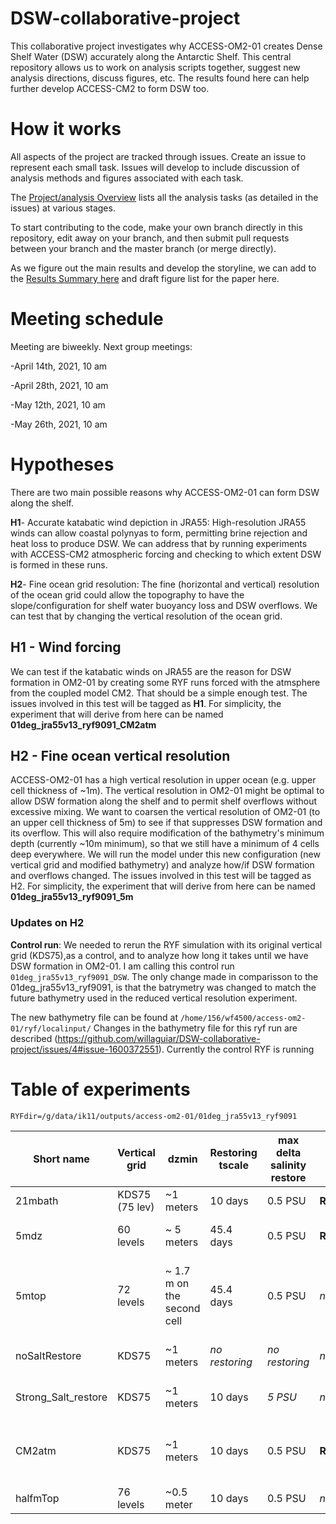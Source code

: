 # DSW-collaborative-project

This collaborative project investigates why ACCESS-OM2-01 creates Dense Shelf Water (DSW) accurately along the Antarctic Shelf. This central repository allows us to work on analysis scripts together, suggest new analysis directions, discuss figures, etc. The results found here can help further develop ACCESS-CM2 to form DSW too.


# How it works

All aspects of the project are tracked through issues. Create an issue to represent each small task. Issues will develop to include discussion of analysis methods and figures associated with each task.

The [Project/analysis Overview](https://github.com/users/willaguiar/projects/3) lists all the analysis tasks (as detailed in the issues) at various stages.

To start contributing to the code, make your own branch directly in this repository, edit away on your branch, and then submit pull requests between your branch and the master branch (or merge directly).

As we figure out the main results and develop the storyline, we can add to the [Results Summary here](https://github.com/willaguiar/DSW-collaborative-project/blob/main/Results_summary) and draft figure list for the paper here.

# Meeting schedule

Meeting are biweekly. Next group meetings:

-April 14th, 2021, 10 am
    
-April 28th, 2021, 10 am

-May 12th, 2021, 10 am

-May 26th, 2021, 10 am

# Hypotheses

There are two main possible reasons why ACCESS-OM2-01 can form DSW along the shelf.

**H1**-  Accurate katabatic wind depiction in JRA55: High-resolution JRA55 winds can allow coastal polynyas to form,  permitting brine rejection and heat loss to produce DSW. We can address that by running experiments with ACCESS-CM2 atmospheric forcing and checking to which extent DSW is formed in these runs. 

**H2**- Fine ocean grid resolution: The fine (horizontal and vertical) resolution of the ocean grid could allow the topography to have the  slope/configuration for shelf water buoyancy loss and DSW overflows. We can test that by changing the vertical resolution of the ocean grid.
    
## H1 - Wind forcing
We can test if the katabatic winds on JRA55 are the reason for DSW formation in OM2-01 by creating some RYF runs forced with the atmsphere from the coupled model CM2. That should be a simple enough test. The issues involved in this test will be tagged as **H1**. For simplicity, the experiment that will derive from here can be named **01deg_jra55v13_ryf9091_CM2atm**

## H2 -  Fine ocean vertical resolution
ACCESS-OM2-01 has a high vertical resolution in upper ocean (e.g. upper cell thickness of ~1m). The vertical resolution in OM2-01 might be optimal to allow DSW formation along the shelf and to permit shelf overflows without excessive mixing. We want to coarsen the vertical resolution of OM2-01 (to an upper cell thickness of 5m) to see if that suppresses DSW formation and its overflow. This will also require modification of the bathymetry's minimum depth (currently ~10m minimum), so that we still have a minimum of 4 cells deep everywhere.
We will run the model under this new configuration (new vertical grid and modified bathymetry) and analyze how/if DSW formation and overflows changed. The issues involved in this test will be tagged as H2. For simplicity, the experiment that will derive from here can be named **01deg_jra55v13_ryf9091_5m**

### Updates on H2
**Control run**: We needed to rerun the RYF simulation with its original vertical grid (KDS75),as a control, and to analyze how long it takes until we have DSW formation in OM2-01. I am calling this control run `01deg_jra55v13_ryf9091_DSW`.  The only change made in comparisson to the 01deg_jra55v13_ryf9091, is that the batrymetry was changed to match the future bathymetry used in the reduced vertical resolution experiment. 

The new bathymetry file can be found at
`/home/156/wf4500/access-om2-01/ryf/localinput/`
Changes in the bathymetry file for this ryf run are described <in this issue>(https://github.com/willaguiar/DSW-collaborative-project/issues/4#issue-1600372551). Currently the control RYF is running

# Table of experiments

`RYFdir=/g/data/ik11/outputs/access-om2-01/01deg_jra55v13_ryf9091`

| Short name| Vertical grid|dzmin|Restoring tscale|max delta salinity restore|Full dir| Additional info        |
| ------------- | --------------- | -------------- |--------------- | ------ | -------------- |------------------------------ |
| 21mbath       |KDS75 (75 lev)   | ~1 meters  | 10 days | 0.5 PSU  |**RYFdir**_21mbath| Min depth =21m |
| 5mdz  | 60 levels  | ~ 5 meters | 45.4 days | 0.5 PSU  |**RYFdir**_21mbath_5mdz| No cells thinner than 5 m|
| 5mtop | 72 levels | ~ 1.7 m on the second cell | 45.4 days | 0.5 PSU  | *not on gdata yet* | Top cell 5m thick, all deeper cells are equal to 21mbath |
|noSaltRestore|KDS75   | ~1 meters  | *no restoring* | *no restoring* |  *not on gdata yet* | Without salt restoring |
|Strong_Salt_restore|KDS75   | ~1 meters  | 10 days | *5 PSU*|  *not on gdata yet* | Salt restore up to 5 PSU |
|CM2atm|KDS75  | ~1 meters  | 10 days | 0.5 PSU  |**RYFdir**_21mbath_CM2atm| [Forced with CM2atm monthly climatology](https://github.com/willaguiar/DSW-collaborative-project/blob/main/JupyterCodes/CM2_bias_perturbation_setup.ipynb)|
|halfmTop| 76 levels | ~0.5 meter| 10 days | 0.5 PSU  |*not on gdata yet* | currently running |
